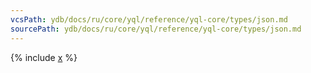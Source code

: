 ```yaml
---
vcsPath: ydb/docs/ru/core/yql/reference/yql-core/types/json.md
sourcePath: ydb/docs/ru/core/yql/reference/yql-core/types/json.md
---
```


{% include [x](_includes/json.md) %}
